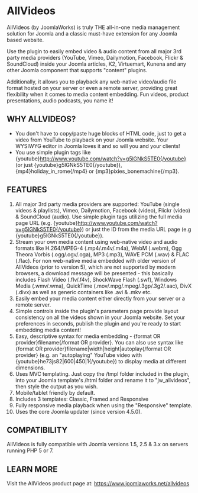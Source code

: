 AllVideos
=========

AllVideos (by JoomlaWorks) is truly THE all-in-one media management solution for Joomla and a classic must-have extension for any Joomla based website.

Use the plugin to easily embed video & audio content from all major 3rd party media providers (YouTube, Vimeo, Dailymotion, Facebook, Flickr & SoundCloud) inside your Joomla articles, K2, Virtuemart, Kunena and any other Joomla component that supports "content" plugins.

Additionally, it allows you to playback any web-native video/audio file format hosted on your server or even a remote server, providing great flexibility when it comes to media content embedding. Fun videos, product presentations, audio podcasts, you name it!


## WHY ALLVIDEOS?
- You don't have to copy/paste huge blocks of HTML code, just to get a video from YouTube to playback on your Joomla website. Your WYSIWYG editor in Joomla loves it and so will you and your clients!
- You use simple plugin tags like {youtube}http://www.youtube.com/watch?v=g5lGNkS5TE0{/youtube} (or just {youtube}g5lGNkS5TE0{/youtube}), {mp4}holiday\_in\_rome{/mp4} or {mp3}pixies\_bonemachine{/mp3}.


## FEATURES
1. All major 3rd party media providers are supported: YouTube (single videos & playlists), Vimeo, Dailymotion, Facebook (video), Flickr (video) & SoundCloud (audio). Use simple plugin tags utilizing the full media page URL (e.g. {youtube}http://www.youtube.com/watch?v=g5lGNkS5TE0{/youtube}) or just the ID from the media URL page (e.g {youtube}g5lGNkS5TE0{/youtube}).
2. Stream your own media content using web-native video and audio formats like H.264/MPEG-4 (.mp4/.m4v/.m4a), WebM (.webm), Ogg Theora Vorbis (.ogg/.ogv/.oga), MP3 (.mp3), WAVE PCM (.wav) & FLAC (.flac). For non web-native media embedded with older version of AllVideos (prior to version 5), which are not supported by modern browsers, a download message will be presented - this basically includes Flash Video (.flv/.f4v), ShockWave Flash (.swf), Windows Media (.wmv/.wma), QuickTime (.mov/.mpg/.mpeg/.3gp/.3g2/.aac), DivX (.divx) as well as generic containers like .avi & .mkv etc.
3. Easily embed your media content either directly from your server or a remote server.
4. Simple controls inside the plugin's parameters page provide layout consistency on all the videos shown in your Joomla website. Set your preferences in seconds, publish the plugin and you're ready to start embedding media content!
5. Easy, descriptive syntax for media embedding - {format OR provider}filename{/format OR provider}. You can also use syntax like {format OR provider}filename|width|height|autoplay{/format OR provider} (e.g. an "autoplaying" YouTube video with {youtube}he73js82|600|450|1{/youtube}) to display media at different dimensions.
6. Uses MVC templating. Just copy the /tmpl folder included in the plugin, into your Joomla template's /html folder and rename it to "jw_allvideos", then style the output as you wish.
7. Mobile/tablet friendly by default.
8. Includes 3 templates: Classic, Framed and Responsive
9. Fully responsive media playback when using the "Responsive" template.
10. Uses the core Joomla updater (since version 4.5.0).


## COMPATIBILITY
AllVideos is fully compatible with Joomla versions 1.5, 2.5 & 3.x on servers running PHP 5 or 7.


## LEARN MORE
Visit the AllVideos product page at: https://www.joomlaworks.net/allvideos
